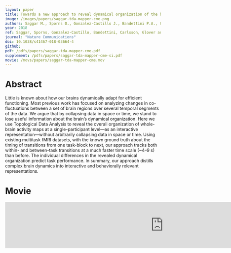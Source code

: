 ```yaml
---
layout: paper
title: Towards a new approach to reveal dynamical organization of the brain using topological data analysis
image: /images/papers/saggar-tda-mapper-cme.png
authors: Saggar M., Sporns O., Gonzalez-Castillo J., Bandettini P.A., Carlsson G., Glover G., Reiss A.L.
year: 2018
ref: Saggar, Sporns, Gonzalez-Castillo, Bandettini, Carlsson, Glover and Reiss. 2018. Nature Communications.
journal: "Nature Communications"
doi: 10.1038/s41467-018-03664-4
github:
pdf: /pdfs/papers/saggar-tda-mapper-cme.pdf
supplement: /pdfs/papers/saggar-tda-mapper-cme-si.pdf
movie: /movs/papers/saggar-tda-mapper-cme.mov
---
```


# Abstract

Little is known about how our brains dynamically adapt for efficient functioning. Most previous work has focused on analyzing changes in co-fluctuations between a set of brain regions over several temporal segments of the data. We argue that by collapsing data in space or time, we stand to lose useful information about the brain’s dynamical organization. Here we use Topological Data Analysis to reveal the overall organization of whole-brain activity maps at a single-participant level—as an interactive representation—without arbitrarily collapsing data in space or time. Using existing multitask fMRI datasets, with the known ground truth about the timing of transitions from one task-block to next, our approach tracks both within- and between-task transitions at a much faster time scale (~4–9 s) than before. The individual differences in the revealed dynamical organization predict task performance. In summary, our approach distills complex brain dynamics into interactive and behaviorally relevant representations.

# Movie

<div class="embed-responsive embed-responsive-16by9">
  <iframe src="https://player.vimeo.com/video/225062058" width="1024" frameborder="0" webkitallowfullscreen mozallowfullscreen allowfullscreen></iframe>
</div>
<br>
